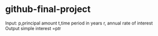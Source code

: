 # github-final-project
Input:
p,principal amount
t,time period in years
r, annual rate of interest 
Output 
simple interest =p*t*r
